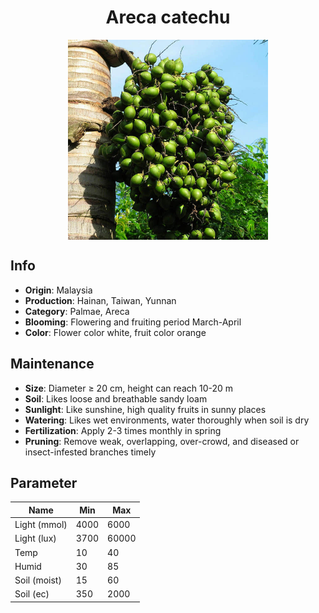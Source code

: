 <h1 align='center'>Areca catechu</h1>
<p align="center">
    <img 
        align='center'
        width='320'
        src="../images/areca catechu.png" 
        alt='Areca catechu' />
</p>

## Info

 - **Origin**: Malaysia
 - **Production**: Hainan, Taiwan, Yunnan
 - **Category**: Palmae, Areca
 - **Blooming**: Flowering and fruiting period March-April
 - **Color**: Flower color white, fruit color orange

## Maintenance

 - **Size**: Diameter ≥ 20 cm, height can reach 10-20 m
 - **Soil**: Likes loose and breathable sandy loam
 - **Sunlight**: Like sunshine, high quality fruits in sunny places
 - **Watering**: Likes wet environments, water thoroughly when soil is dry
 - **Fertilization**: Apply 2-3 times monthly in spring
 - **Pruning**: Remove weak, overlapping, over-crowd, and diseased or insect-infested branches timely

## Parameter

| Name         | Min  | Max   |
|--------------|------|-------|
| Light (mmol) | 4000 | 6000  |
| Light (lux)  | 3700 | 60000 |
| Temp         | 10    | 40    |
| Humid        | 30   | 85    |
| Soil (moist) | 15   | 60    |
| Soil (ec)    | 350  | 2000  |